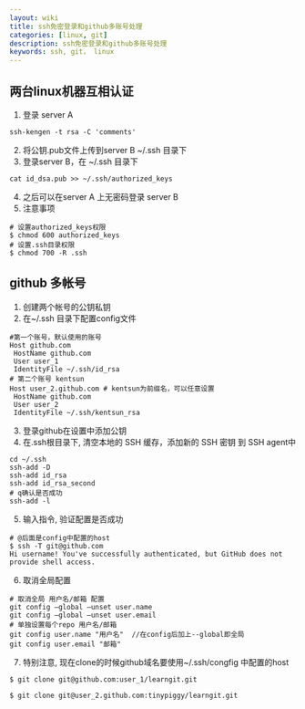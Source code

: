 ```yaml
---
layout: wiki
title: ssh免密登录和github多账号处理
categories: [linux, git]
description: ssh免密登录和github多账号处理
keywords: ssh, git， linux
---
```



## 两台linux机器互相认证
1. 登录 server A
```shell
ssh-kengen -t rsa -C 'comments'
```
2. 将公钥.pub文件上传到server B ~/.ssh 目录下
3. 登录server B，在 ~/.ssh 目录下
```shell
cat id_dsa.pub >> ~/.ssh/authorized_keys
```
4. 之后可以在server A 上无密码登录 server B
5. 注意事项
``` shell
# 设置authorized_keys权限
$ chmod 600 authorized_keys 
# 设置.ssh目录权限
$ chmod 700 -R .ssh
```

## github 多帐号
1. 创建两个帐号的公钥私钥
2. 在~/.ssh 目录下配置config文件
```shell
#第一个账号，默认使用的账号
Host github.com
 HostName github.com
 User user_1
 IdentityFile ~/.ssh/id_rsa
# 第二个账号 kentsun
Host user_2.github.com # kentsun为前缀名，可以任意设置
 HostName github.com
 User user_2
 IdentityFile ~/.ssh/kentsun_rsa
```
3. 登录github在设置中添加公钥
4. 在.ssh根目录下, 清空本地的 SSH 缓存，添加新的 SSH 密钥 到 SSH agent中
```shell
cd ~/.ssh
ssh-add -D
ssh-add id_rsa
ssh-add id_rsa_second
# q确认是否成功
ssh-add -l
```
5. 输入指令, 验证配置是否成功
```shell
# @后面是config中配置的host
$ ssh -T git@github.com
Hi username! You've successfully authenticated, but GitHub does not provide shell access.
```
6. 取消全局配置
```shell
# 取消全局 用户名/邮箱 配置
git config –global –unset user.name
git config –global –unset user.email
# 单独设置每个repo 用户名/邮箱
git config user.name "用户名"  //在config后加上--global即全局
git config user.email "邮箱"
```
7. 特别注意, 现在clone的时候github域名要使用~/.ssh/congfig 中配置的host
```shell
$ git clone git@github.com:user_1/learngit.git

$ git clone git@user_2.github.com:tinypiggy/learngit.git
```
